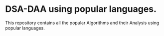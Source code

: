 # DSA-DAA using popular languages.
This repository contains all the popular Algorithms and their Analysis using popular languages.
